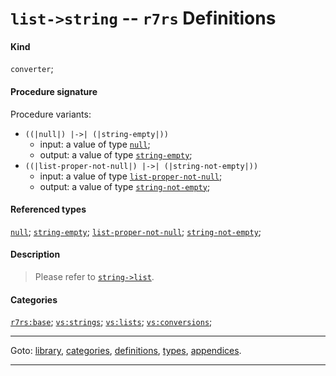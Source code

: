 

<a id='definition__r7rs__list-_3e_string'></a>

# `list->string` -- `r7rs` Definitions


#### Kind

`converter`;


#### Procedure signature

Procedure variants:
 * `((|null|) |->| (|string-empty|))`
   * input: a value of type [`null`](../../r7rs/types/null.md#type__r7rs__null);
   * output: a value of type [`string-empty`](../../r7rs/types/string-empty.md#type__r7rs__string-empty);
 * `((|list-proper-not-null|) |->| (|string-not-empty|))`
   * input: a value of type [`list-proper-not-null`](../../r7rs/types/list-proper-not-null.md#type__r7rs__list-proper-not-null);
   * output: a value of type [`string-not-empty`](../../r7rs/types/string-not-empty.md#type__r7rs__string-not-empty);


#### Referenced types

[`null`](../../r7rs/types/null.md#type__r7rs__null);
[`string-empty`](../../r7rs/types/string-empty.md#type__r7rs__string-empty);
[`list-proper-not-null`](../../r7rs/types/list-proper-not-null.md#type__r7rs__list-proper-not-null);
[`string-not-empty`](../../r7rs/types/string-not-empty.md#type__r7rs__string-not-empty);


#### Description

> Please refer to [`string->list`](../../r7rs/definitions/string-_3e_list.md#definition__r7rs__string-_3e_list).


#### Categories

[`r7rs:base`](../../r7rs/categories/r7rs_3a_base.md#category__r7rs__r7rs_3a_base);
[`vs:strings`](../../r7rs/categories/vs_3a_strings.md#category__r7rs__vs_3a_strings);
[`vs:lists`](../../r7rs/categories/vs_3a_lists.md#category__r7rs__vs_3a_lists);
[`vs:conversions`](../../r7rs/categories/vs_3a_conversions.md#category__r7rs__vs_3a_conversions);

----

Goto: [library](../../r7rs/_index.md#library__r7rs), [categories](../../r7rs/categories/_index.md#toc__r7rs__categories), [definitions](../../r7rs/definitions/_index.md#toc__r7rs__definitions), [types](../../r7rs/types/_index.md#toc__r7rs__types), [appendices](../../r7rs/appendices/_index.md#toc__r7rs__appendices).

----

